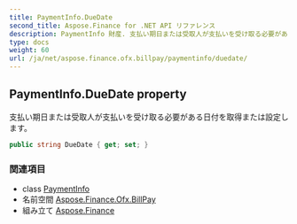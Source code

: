 ```yaml
---
title: PaymentInfo.DueDate
second_title: Aspose.Finance for .NET API リファレンス
description: PaymentInfo 財産. 支払い期日または受取人が支払いを受け取る必要がある日付を取得または設定します
type: docs
weight: 60
url: /ja/net/aspose.finance.ofx.billpay/paymentinfo/duedate/
---
```

## PaymentInfo.DueDate property

支払い期日または受取人が支払いを受け取る必要がある日付を取得または設定します。

```csharp
public string DueDate { get; set; }
```

### 関連項目

* class [PaymentInfo](../)
* 名前空間 [Aspose.Finance.Ofx.BillPay](../../paymentinfo/)
* 組み立て [Aspose.Finance](../../../)



